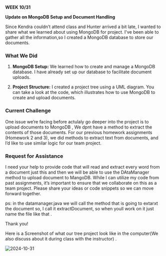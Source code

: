 
**WEEK  10/31**

**Update on MongoDB Setup and Document Handling**

Since Kendra couldn’t attend class and Hunter arrived a bit late, I wanted to share what we learned about using MongoDB for project. I've been able to gather all the information,so I created a MongoDB database to store our documents.

### What We Did

1. **MongoDB Setup:** We learned how to create and manage a MongoDB database. I have already set up our database to facilitate document uploads.
   
2. **Project Structure:** I created a project tree using a UML diagram. You can take a look at the code, which illustrates how to use MongoDB to create and upload documents.

### Current Challenge

One issue we’re facing before actulaly go deeper into the project  is to upload documents to MongoDB , We dpnt have a method to extract the contents of those documents. For our previous homework assignments (Homework 2 and 3), we did methods to extract text from documents, and I’d like to use similar logic for our team project.

### Request for Assistance

I need your help to provide code that will read and extract every word from a document just this and then we will be able to use the DAtaManager method to upload document to MangoDB. While I can utilize my code from past assignments, it’s important to ensure that we collaborate on this as a team project. Please share your ideas or code snippets so we can move forward together.


ps: in the datamanager.java we will call the method that is going to extarxt the document so, I call it extractDocument, so when youll work on it just name the file like that .

Thank you!

Here is a Screenshot of what our tree project look like in the computer(We also discuss about it during class with the instructor) .

![2024-10-31](https://github.com/user-attachments/assets/58dad2c9-7cb3-44e0-a56a-963bf819a6a7)



